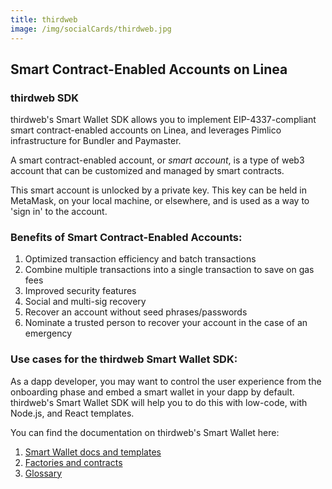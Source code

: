 ```yaml
---
title: thirdweb
image: /img/socialCards/thirdweb.jpg
---
```


## Smart Contract-Enabled Accounts on Linea

### thirdweb SDK

thirdweb's Smart Wallet SDK allows you to implement EIP-4337-compliant smart
contract-enabled accounts on Linea, and leverages Pimlico infrastructure for
Bundler and Paymaster.

A smart contract-enabled account, or _smart account_, is a type of web3 account
that can be customized and managed by smart contracts.

This smart account is unlocked by a private key. This key can be held in
MetaMask, on your local machine, or elsewhere, and is used as a way to 'sign in'
to the account.

### Benefits of Smart Contract-Enabled Accounts:

1. Optimized transaction efficiency and batch transactions
2. Combine multiple transactions into a single transaction to save on gas fees
3. Improved security features
4. Social and multi-sig recovery
5. Recover an account without seed phrases/passwords
6. Nominate a trusted person to recover your account in the case of an emergency

### Use cases for the thirdweb Smart Wallet SDK:

As a dapp developer, you may want to control the user experience from the
onboarding phase and embed a smart wallet in your dapp by default. thirdweb's
Smart Wallet SDK will help you to do this with low-code, with Node.js, and React
templates.

You can find the documentation on thirdweb's Smart Wallet here:

1. [Smart Wallet docs and templates](https://portal.thirdweb.com/wallet/smart-wallet)
1. [Factories and contracts](https://thirdweb.com/explore/smart-wallet)
1. [Glossary](https://portal.thirdweb.com/glossary/smart-wallet)
